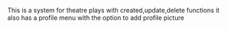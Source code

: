 This is a system for theatre plays with created,update,delete functions it also has a profile menu with the option to add profile picture

